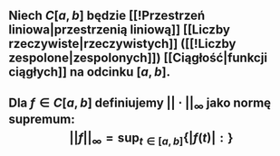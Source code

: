 ## Niech $C[a,b]$ będzie [[!Przestrzeń liniowa|przestrzenią liniową]] [[Liczby rzeczywiste|rzeczywistych]] ([[!Liczby zespolone|zespolonych]]) [[Ciągłość|funkcji ciągłych]] na odcinku $[a,b]$. 
## Dla $f\in{}C[a,b]$ definiujemy $||\cdot||_\infty$ jako normę supremum:$$||f||_{\infty}=\sup_{t\in{}[a,b]}\{|f(t)|:\}$$